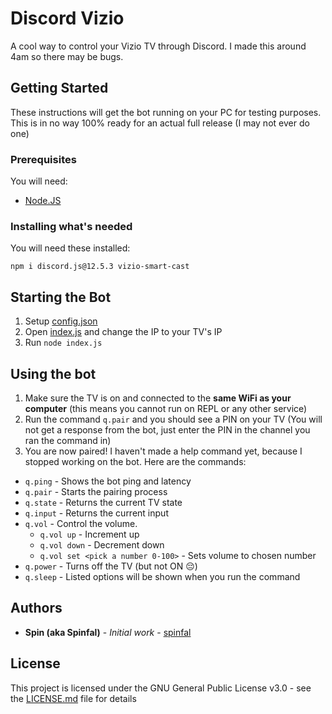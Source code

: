 # Discord Vizio

A cool way to control your Vizio TV through Discord. I made this around 4am so there may be bugs.

## Getting Started

These instructions will get the bot running on your PC for testing purposes. This is in no way 100% ready for an actual full release (I may not ever do one)

### Prerequisites

You will need:
- [Node.JS](https://nodejs.org)

### Installing what's needed

You will need these installed:
```
npm i discord.js@12.5.3 vizio-smart-cast
```

## Starting the Bot

1. Setup [config.json](config.json)
2. Open [index.js](index.js) and change the IP to your TV's IP
3. Run `node index.js`

## Using the bot

1. Make sure the TV is on and connected to the **same WiFi as your computer** (this means you cannot run on REPL or any other service)
2. Run the command `q.pair` and you should see a PIN on your TV (You will not get a response from the bot, just enter the PIN in the channel you ran the command in)
3. You are now paired! I haven't made a help command yet, because I stopped working on the bot. Here are the commands:
  - `q.ping` - Shows the bot ping and latency 
  - `q.pair` - Starts the pairing process
  - `q.state` - Returns the current TV state
  - `q.input` - Returns the current input
  - `q.vol` - Control the volume.
     - `q.vol up` - Increment up
     - `q.vol down` - Decrement down
     - `q.vol set <pick a number 0-100>` - Sets volume to chosen number
  - `q.power` - Turns off the TV (but not ON 😔)
  - `q.sleep` - Listed options will be shown when you run the command

## Authors

* **Spin (aka Spinfal)** - *Initial work* - [spinfal](https://github.com/spinfal)

## License

This project is licensed under the GNU General Public License v3.0 - see the [LICENSE.md](LICENSE.md) file for details
